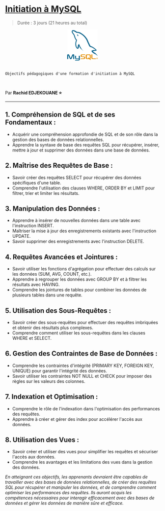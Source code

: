 # [Initiation à MySQL](https://mariadb.com/kb/en/data-types/)

> Durée : 3 jours (21 heures au total)

<center>
<img src="./img/logo.png" alt="mysql" width="100">
</center>

<br>

    Objectifs pédagogiques d'une formation d'initiation à MySQL

<br>

Par **Rachid EDJEKOUANE ⭐️**

---

## 1. Compréhension de SQL et de ses Fondamentaux :

-   Acquérir une compréhension approfondie de SQL et de son rôle dans la gestion des bases de données relationnelles.
-   Apprendre la syntaxe de base des requêtes SQL pour récupérer, insérer, mettre à jour et supprimer des données dans une base de données.

## 2. Maîtrise des Requêtes de Base :

-   Savoir créer des requêtes SELECT pour récupérer des données spécifiques d'une table.
-   Comprendre l'utilisation des clauses WHERE, ORDER BY et LIMIT pour filtrer, trier et limiter les résultats.

## 3. Manipulation des Données :

-   Apprendre à insérer de nouvelles données dans une table avec l'instruction INSERT.
-   Maîtriser la mise à jour des enregistrements existants avec l'instruction UPDATE.
-   Savoir supprimer des enregistrements avec l'instruction DELETE.

## 4. Requêtes Avancées et Jointures :

-   Savoir utiliser les fonctions d'agrégation pour effectuer des calculs sur les données (SUM, AVG, COUNT, etc.).
-   Apprendre à regrouper les données avec GROUP BY et à filtrer les résultats avec HAVING.
-   Comprendre les jointures de tables pour combiner les données de plusieurs tables dans une requête.

## 5. Utilisation des Sous-Requêtes :

-   Savoir créer des sous-requêtes pour effectuer des requêtes imbriquées et obtenir des résultats plus complexes.
-   Comprendre comment utiliser les sous-requêtes dans les clauses WHERE et SELECT.

## 6. Gestion des Contraintes de Base de Données :

-   Comprendre les contraintes d'intégrité (PRIMARY KEY, FOREIGN KEY, UNIQUE) pour garantir l'intégrité des données.
-   Savoir utiliser les contraintes NOT NULL et CHECK pour imposer des règles sur les valeurs des colonnes.

## 7. Indexation et Optimisation :

-   Comprendre le rôle de l'indexation dans l'optimisation des performances des requêtes.
-   Apprendre à créer et gérer des index pour accélérer l'accès aux données.

## 8. Utilisation des Vues :

-   Savoir créer et utiliser des vues pour simplifier les requêtes et sécuriser l'accès aux données.
-   Comprendre les avantages et les limitations des vues dans la gestion des données.

_En atteignant ces objectifs, les apprenants devraient être capables de travailler avec des bases de données relationnelles, de créer des requêtes SQL pour récupérer et manipuler les données, et de comprendre comment optimiser les performances des requêtes. Ils auront acquis les compétences nécessaires pour interagir efficacement avec des bases de données et gérer les données de manière sûre et efficace._

